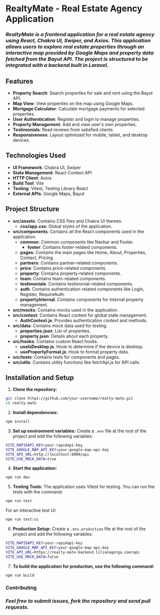 # RealtyMate - Real Estate Agency Application

### *RealtyMate is a frontend application for a real estate agency using React, Chakra UI, Swiper, and Axios. This application allows users to explore real estate properties through an interactive map provided by Google Maps and property data fetched from the Bayut API. The project is structured to be integrated with a backend built in Laravel.*

## Features

- **Property Search**: Search properties for sale and rent using the Bayut API.
- **Map View**: View properties on the map using Google Maps.
- **Mortgage Calculator**: Calculate mortgage payments for selected properties.
- **User Authentication**: Register and login to manage properties.
- **Property Management**: Add and view user's own properties.
- **Testimonials**: Read reviews from satisfied clients.
- **Responsiveness**: Layout optimized for mobile, tablet, and desktop devices.

## Technologies Used

- **UI Framework**: Chakra UI, Swiper
- **State Management**: React Context API
- **HTTP Client**: Axios
- **Build Tool**: Vite
- **Testing**: Vitest, Testing Library React
- **External APIs**: Google Maps, Bayut

## Project Structure

- **src/assets**: Contains CSS files and Chakra UI themes.
  - **css/app.css**: Global styles of the application.
- **src/components**: Contains all the React components used in the application.
  - **common**: Common components like Navbar and Footer.
    - **footer**: Contains footer-related components.
  - **pages**: Contains the main pages like Home, About, Properties, Contact, Pricing.
  - **partners**: Contains partner-related components.
  - **price**: Contains price-related components.
  - **property**: Contains property-related components.
  - **team**: Contains team-related components.
  - **testimonials**: Contains testimonial-related components.
  - **auth**: Contains authentication-related components like Login, Register, RequireAuth.
  - **propertyInternal**: Contains components for internal property management.
- **src/mocks**: Contains mocks used in the application.
- **src/context**: Contains React context for global state management.
   - **AuthContext.js**: Provides authentication context and methods.
- **src/data**: Contains mock data used for testing.
  - **properties.json**: List of properties.
  - **property.json**: Details about each property.
- **src/hooks**: Contains custom React hooks.
  - **useIsDesktop.js**: Hook to determine if the device is desktop.
  - **usePropertyFormat.js**: Hook to format property data.
- **src/tests**: Contains tests for components and pages.
- **src/utils**: Contains utility functions like fetchApi.js for API calls.

## Installation and Setup

1. **Clone the repository:**
  ```bash
  git clone https://github.com/your-username/realty-mate.git
  cd realty-mate
  ```

2. **Install dependencies:**
  ```bash
  npm install
  ```

3. **Set up environment variables:**
  Create a `.env` file at the root of the project and add the following variables:
  ```bash
  VITE_RAPIDAPI_KEY=your-rapidapi-key
  VITE_GOOGLE_MAP_API_KEY=your-google-map-api-key
  VITE_API_URL=http://localhost:8000/api
  VITE_USE_MOCK_DATA=true
  ```

4. **Start the application:**
  ```bash
  npm run dev
  ```

5. **Testing Tools:**
  The application uses Vitest for testing. You can run the tests with the command:
  ```bash
  npm run test
  ```

  For an interactive test UI:
  ```bash
  npm run test:ui
  ```

6. **Production Setup:**
  Create a `.env.production` file at the root of the project and add the following variables:
  ```bash
  VITE_RAPIDAPI_KEY=your-rapidapi-key
  VITE_GOOGLE_MAP_API_KEY=your-google-map-api-key
  VITE_API_URL=https://realty-mate-backend.lilianagorga.com/api
  VITE_USE_MOCK_DATA=false
  ```

7. **To build the application for production, use the following command:**
  ```bash
  npm run build
  ```

### Contributing

### *Feel free to submit issues, fork the repository and send pull requests*.